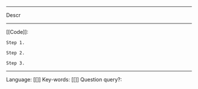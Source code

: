 ___
Descr
___
[[Code]]:
```
Step 1.

Step 2.

Step 3.

```
___
Language: [[]]
Key-words:  [[]]
Question query?: 